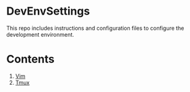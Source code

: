 DevEnvSettings
==============
This repo includes instructions and configuration files to configure the development environment.

Contents
========
1. [Vim](vim)
2. [Tmux](tmux)

